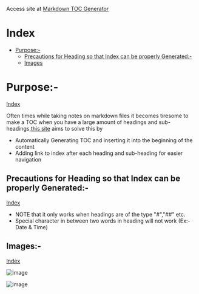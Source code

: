 Access site at <a href="https://markdownindexgenerator.netlify.app/" target="_blank">Markdown TOC Generator</a>

# Index
 - [Purpose:-](#purpose-)
   - [Precautions for Heading so that Index can be properly Generated:-](#precautions-for-heading-so-that-index-can-be-properly-generated-)
   - [Images](#images-)

# Purpose:-
[Index](#index)

Often times while taking notes on markdown files it becomes tiresome to make a TOC when you have a large amount of headings and sub-headings,<a href="https://markdownindexgenerator.netlify.app/" target="_blank">this site</a> aims to solve this by
- Automatically Generating TOC and inserting it into the beginning of the content
- Adding link to index after each heading and sub-heading for easier navigation

## Precautions for Heading so that Index can be properly Generated:-
[Index](#index)
 

- NOTE that it only works when headings are of the type "#","##" etc.
- Special character in between two words in heading will not work (Ex:-Date & Time)

## Images:-
[Index](#index)

![image](https://github.com/xmp-er/Markdown-TOC-Generator/assets/107166230/4ff5eacd-9941-47ea-871e-df13f0d21f13)

![image](https://github.com/xmp-er/Markdown-TOC-Generator/assets/107166230/6d4d7c21-9ba8-4065-ab59-b599fbbe650f)
